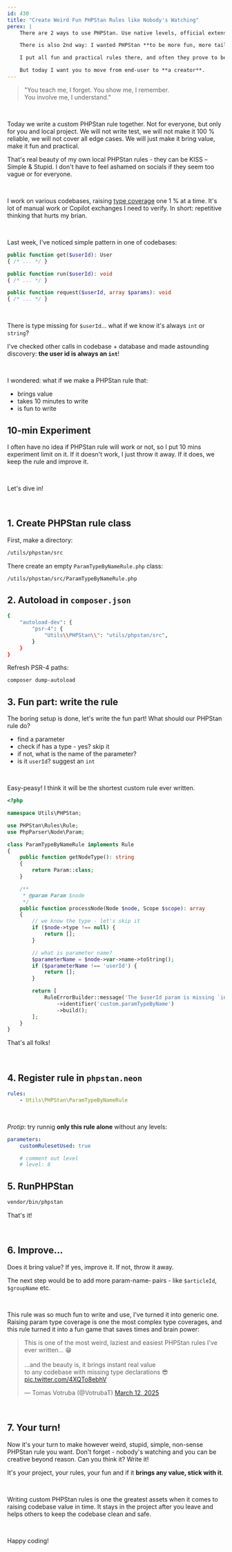 ```yaml
---
id: 430
title: "Create Weird Fun PHPStan Rules like Nobody's Watching"
perex: |
    There are 2 ways to use PHPStan. Use native levels, official extensions and raise the level from 0 to 8. This is good start, it often requires enormous work and brings must-have value.

    There is also 2nd way: I wanted PHPStan **to be more fun, more tailored to unique projects I work with**. That's why I made [symplify/phpstan-rules](https://github.com/symplify/phpstan-rules) - package that just crossed 6 200 000 downloads. One the most used PHPStan extension apart official ones.

    I put all fun and practical rules there, and often they prove to be useful to others too.

    But today I want you to move from end-user to **a creator**.
---
```



<blockquote class="blockquote text-center mt-5 mb-5">
    "You teach me, I forget. You show me, I remember.<br>
    You involve me, I understand."
</blockquote>

<br>

Today we write a custom PHPStan rule together. Not for everyone, but only for you and local project. We will not write test, we will not make it 100 % reliable, we will not cover all edge cases. We will just make it bring value, make it fun and practical.

That's real beauty of my own local PHPStan rules - they can be KISS &ndash;Simple & Stupid. I don't have to feel ashamed on socials if they seem too vague or for everyone.

<br>

I work on various codebases, raising [type coverage](/blog/how-to-measure-your-type-coverage) one 1 % at a time. It's lot of manual work or Copilot exchanges I need to verify. In short: repetitive thinking that hurts my brian.

<br>

Last week, I've noticed simple pattern in one of codebases:

```php
public function get($userId): User
{ /* ... */ }

public function run($userId): void
{ /* ... */ }

public function request($userId, array $params): void
{ /* ... */ }
```

<br>

There is type missing for `$userId`... what if we know it's always `int` or `string`?

I've checked other calls in codebase + database and made astounding discovery: **the user id is always an `int`**!

<br>

I wondered: what if we make a PHPStan rule that:

* brings value
* takes 10 minutes to write
* is fun to write

## 10-min Experiment

I often have no idea if PHPStan rule will work or not, so I put 10 mins experiment limit on it. If it doesn't work, I just throw it away. If it does, we keep the rule and improve it.

<br>

Let's dive in!

<br>

## 1. Create PHPStan rule class

First, make a directory:

```bash
/utils/phpstan/src
```

There create an empty `ParamTypeByNameRule.php` class:

```bash
/utils/phpstan/src/ParamTypeByNameRule.php
```

## 2. Autoload in `composer.json`

```bash
{
    "autoload-dev": {
        "psr-4": {
            "Utils\\PHPStan\\": "utils/phpstan/src",
        }
    }
}
```

Refresh PSR-4 paths:

```bash
composer dump-autoload
```

## 3. Fun part: write the rule

The boring setup is done, let's write the fun part! What should our PHPStan rule do?

* find a parameter
* check if has a type - yes? skip it
* if not, what is the name of the parameter?
* is it `userId`? suggest an `int`

<br>

Easy-peasy! I think it will be the shortest custom rule ever written.

```php
<?php

namespace Utils\PHPStan;

use PHPStan\Rules\Rule;
use PhpParser\Node\Param;

class ParamTypeByNameRule implements Rule
{
    public function getNodeType(): string
    {
        return Param::class;
    }

    /**
     * @param Param $node
     */
    public function processNode(Node $node, Scope $scope): array
    {
        // we know the type - let's skip it
        if ($node->type !== null) {
            return [];
        }

        // what is parameter name?
        $parameterName = $node->var->name->toString();
        if ($parameterName !== 'userId') {
            return [];
        }

        return [
            RuleErrorBuilder::message('The $userId param is missing `int` type')
                ->identifier('custom.paramTypeByName')
                ->build();
        ];
    }
}
```

That's all folks!

<br>

## 4. Register rule in `phpstan.neon`

```yaml
rules:
    - Utils\PHPStan\ParamTypeByNameRule
```

<br>

*Protip*: try runnig **only this rule alone** without any levels:

```yaml
parameters:
    customRulesetUsed: true

    # comment out level
    # level: 8
```

## 5. RunPHPStan

```bash
vendor/bin/phpstan
```

That's it!

<br>

## 6. Improve...

Does it bring value? If yes, improve it. If not, throw it away.

The next step would be to add more param-name&dash; pairs - like `$articleId`, `$groupName` etc.

<br>


This rule was so much fun to write and use, I've turned it into generic one. Raising param type coverage is one the most complex type coverages, and this rule turned it into a fun game that saves times and brain power:

<blockquote class="twitter-tweet"><p lang="en" dir="ltr">This is one of the most weird, laziest and easiest PHPStan rules I&#39;ve ever written... 😁<br><br>...and the beauty is, it brings instant real value <br>to any codebase with missing type declarations 😎 <a href="https://t.co/4XQTo8ebhV">pic.twitter.com/4XQTo8ebhV</a></p>&mdash; Tomas Votruba (@VotrubaT) <a href="https://twitter.com/VotrubaT/status/1899775072438501389?ref_src=twsrc%5Etfw">March 12, 2025</a></blockquote>

<br>

## 7. Your turn!

Now it's your turn to make however weird, stupid, simple, non-sense PHPStan rule you want. Don't forget - nobody's watching and you can be creative beyond reason. Can you think it? Write it!

It's your project, your rules, your fun and if it **brings any value, stick with it**.

<br>

Writing custom PHPStan rules is one the greatest assets when it comes to raising codebase value in time. It stays in the project after you leave and helps others to keep the codebase clean and safe.

<br>

Happy coding!
